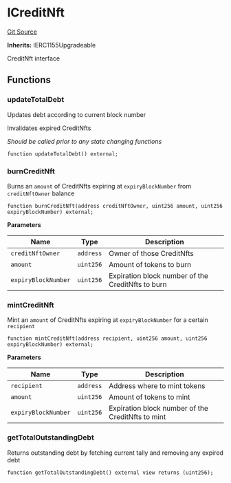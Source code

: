 # ICreditNft
[Git Source](https://github.com/ubiquity/ubiquity-dollar/blob/d2378a3e157da68a7e45af8c281e51664ccbce6d/src/dollar/interfaces/ICreditNft.sol)

**Inherits:**
IERC1155Upgradeable

CreditNft interface


## Functions
### updateTotalDebt

Updates debt according to current block number

Invalidates expired CreditNfts

*Should be called prior to any state changing functions*


```solidity
function updateTotalDebt() external;
```

### burnCreditNft

Burns an `amount` of CreditNfts expiring at `expiryBlockNumber` from `creditNftOwner` balance


```solidity
function burnCreditNft(address creditNftOwner, uint256 amount, uint256 expiryBlockNumber) external;
```
**Parameters**

|Name|Type|Description|
|----|----|-----------|
|`creditNftOwner`|`address`|Owner of those CreditNfts|
|`amount`|`uint256`|Amount of tokens to burn|
|`expiryBlockNumber`|`uint256`|Expiration block number of the CreditNfts to burn|


### mintCreditNft

Mint an `amount` of CreditNfts expiring at `expiryBlockNumber` for a certain `recipient`


```solidity
function mintCreditNft(address recipient, uint256 amount, uint256 expiryBlockNumber) external;
```
**Parameters**

|Name|Type|Description|
|----|----|-----------|
|`recipient`|`address`|Address where to mint tokens|
|`amount`|`uint256`|Amount of tokens to mint|
|`expiryBlockNumber`|`uint256`|Expiration block number of the CreditNfts to mint|


### getTotalOutstandingDebt

Returns outstanding debt by fetching current tally and removing any expired debt


```solidity
function getTotalOutstandingDebt() external view returns (uint256);
```

